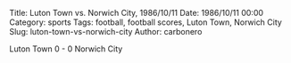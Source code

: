 Title: Luton Town vs. Norwich City, 1986/10/11
Date: 1986/10/11 00:00
Category: sports
Tags: football, football scores, Luton Town, Norwich City
Slug: luton-town-vs-norwich-city
Author: carbonero


Luton Town 0 - 0 Norwich City
